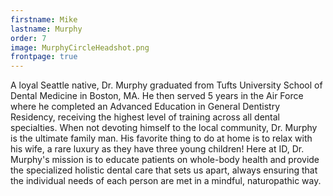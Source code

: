 ```yaml
---
firstname: Mike
lastname: Murphy
order: 7
image: MurphyCircleHeadshot.png
frontpage: true
---
```

A loyal Seattle native, Dr. Murphy graduated from Tufts University School of Dental Medicine in Boston, MA.  He then served 5 years in the Air Force where he completed an Advanced Education in General Dentistry Residency, receiving the highest level of training across all dental specialties. When not devoting himself to the local community, Dr. Murphy is the ultimate family man. His favorite thing to do at home is to relax with his wife, a rare luxury as they have three young children! Here at ID, Dr. Murphy's mission is to educate patients on whole-body health and provide the specialized holistic dental care that sets us apart, always ensuring that the individual needs of each person are met in a mindful, naturopathic way.